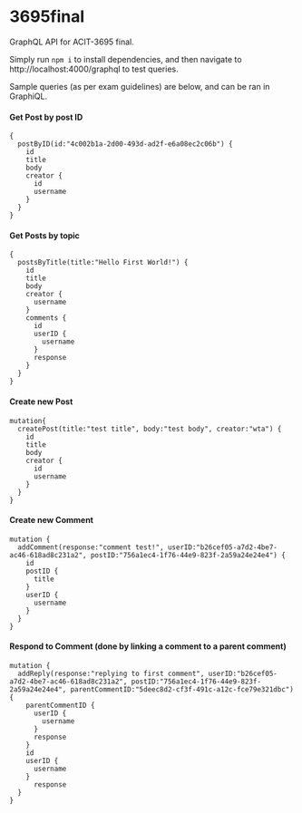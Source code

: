 # 3695final
GraphQL API for ACIT-3695 final.

Simply run `npm i` to install dependencies, and then navigate to http://localhost:4000/graphql to test queries.

Sample queries (as per exam guidelines) are below, and can be ran in GraphiQL.

#### Get Post by post ID
```
{
  postByID(id:"4c002b1a-2d00-493d-ad2f-e6a08ec2c06b") {
    id
    title
    body
    creator {
      id
      username
    }
  }
}
```

#### Get Posts by topic
```
{
  postsByTitle(title:"Hello First World!") {
    id
    title
    body
    creator {
      username
    }
    comments {
      id
      userID {
        username
      }
      response
    }
  }
}
```

#### Create new Post
```
mutation{
  createPost(title:"test title", body:"test body", creator:"wta") {
    id
    title
    body
    creator {
      id
      username
    }
  }
}
```

#### Create new Comment
```
mutation {
  addComment(response:"comment test!", userID:"b26cef05-a7d2-4be7-ac46-618ad8c231a2", postID:"756a1ec4-1f76-44e9-823f-2a59a24e24e4") {
    id
    postID {
      title
    }
    userID {
      username
    }
  }
}
```

#### Respond to Comment (done by linking a comment to a parent comment)
```
mutation {
  addReply(response:"replying to first comment", userID:"b26cef05-a7d2-4be7-ac46-618ad8c231a2", postID:"756a1ec4-1f76-44e9-823f-2a59a24e24e4", parentCommentID:"5deec8d2-cf3f-491c-a12c-fce79e321dbc") {
    parentCommentID {
      userID {
        username
      }
      response
    }
    id
    userID {
      username
    }
      response
  }
}
```
